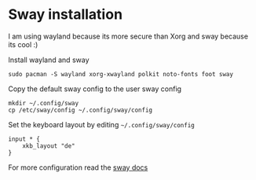 # Sway installation
I am using wayland because its more secure than Xorg and sway because its cool :)

Install wayland and sway

```shell
sudo pacman -S wayland xorg-xwayland polkit noto-fonts foot sway
```

Copy the default sway config to the user sway config
```shell
mkdir ~/.config/sway
cp /etc/sway/config ~/.config/sway/config
```

Set the keyboard layout by editing `~/.config/sway/config`
```shell
input * {
    xkb_layout "de"
}
```

For more configuration read the [sway docs](https://github.com/swaywm/sway/wiki)
